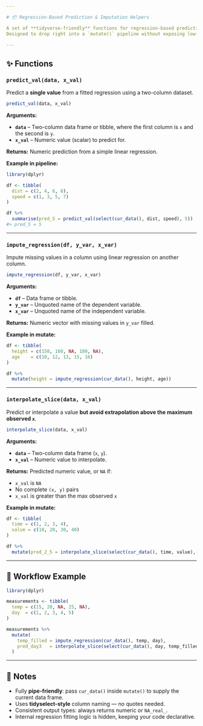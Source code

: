 ```yaml
---

# 📦 Regression-Based Prediction & Imputation Helpers

A set of **tidyverse-friendly** functions for regression-based prediction, interpolation, and imputation.
Designed to drop right into a `mutate()` pipeline without exposing low-level implementation details.

---
```


## ✨ Functions

### `predict_val(data, x_val)`

Predict a **single value** from a fitted regression using a two-column dataset.

```r
predict_val(data, x_val)
```

**Arguments:**

* **`data`** – Two-column data frame or tibble, where the first column is `x` and the second is `y`.
* **`x_val`** – Numeric value (scalar) to predict for.

**Returns:**
Numeric prediction from a simple linear regression.

**Example in pipeline:**

```r
library(dplyr)

df <- tibble(
  dist = c(2, 4, 6, 8),
  speed = c(1, 3, 5, 7)
)

df %>%
  summarise(pred_5 = predict_val(select(cur_data(), dist, speed), 5))
#> pred_5 = 5
```

---

### `impute_regression(df, y_var, x_var)`

Impute missing values in a column using linear regression on another column.

```r
impute_regression(df, y_var, x_var)
```

**Arguments:**

* **`df`** – Data frame or tibble.
* **`y_var`** – Unquoted name of the dependent variable.
* **`x_var`** – Unquoted name of the independent variable.

**Returns:**
Numeric vector with missing values in `y_var` filled.

**Example in mutate:**

```r
df <- tibble(
  height = c(150, 160, NA, 180, NA),
  age    = c(10, 12, 13, 15, 16)
)

df %>%
  mutate(height = impute_regression(cur_data(), height, age))
```

---

### `interpolate_slice(data, x_val)`

Predict or interpolate a value **but avoid extrapolation above the maximum observed `x`**.

```r
interpolate_slice(data, x_val)
```

**Arguments:**

* **`data`** – Two-column data frame (`x`, `y`).
* **`x_val`** – Numeric value to interpolate.

**Returns:**
Predicted numeric value, or `NA` if:

* `x_val` is `NA`
* No complete `(x, y)` pairs
* `x_val` is greater than the max observed `x`

**Example in mutate:**

```r
df <- tibble(
  time = c(1, 2, 3, 4),
  value = c(10, 20, 30, 40)
)

df %>%
  mutate(pred_2_5 = interpolate_slice(select(cur_data(), time, value), 2.5))
```

---

## 🧩 Workflow Example

```r
library(dplyr)

measurements <- tibble(
  temp = c(15, 20, NA, 25, NA),
  day  = c(1, 2, 3, 4, 5)
)

measurements %>%
  mutate(
    temp_filled = impute_regression(cur_data(), temp, day),
    pred_day3   = interpolate_slice(select(cur_data(), day, temp_filled), 3)
  )
```

---



## 📜 Notes

* Fully **pipe-friendly**: pass `cur_data()` inside `mutate()` to supply the current data frame.
* Uses **tidyselect-style** column naming — no quotes needed.
* Consistent output types: always returns numeric or `NA_real_`.
* Internal regression fitting logic is hidden, keeping your code declarative.